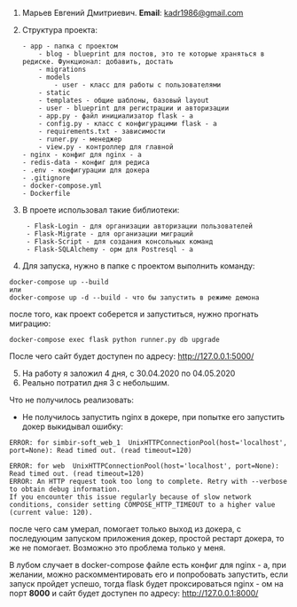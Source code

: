 1. Марьев Евгений Дмитриевич. **Email**: kadr1986@gmail.com
2.  Структура проекта:
        
        - app - папка с проектом
            - blog - blueprint для постов, это те которые храняться в редиске. Функционал: добавить, достать
            - migrations
            - models
                - user - класс для работы с пользователями
            - static
            - templates - общие шаблоны, базовый layout
            - user - blueprint для регистрации и авторизации
            - app.py - файл инициализатор flask - а
            - config.py - класс с конфигурацими flask - а
            - requirements.txt - зависимости
            - runer.py - менеджер
            - view.py - контроллер для главной  
        - nginx - конфиг для nginx - а
        - redis-data - конфиг для редиса
        - .env - конфигурации для докера
        - .gitignore
        - docker-compose.yml
        - Dockerfile
3. В проете использовал такие библиотеки:
        
        - Flask-Login - для организации авторизации пользователей
        - Flask-Migrate - для организации миграций 
        - Flask-Script - для создания консольных команд
        - Flask-SQLAlchemy - орм для Postresql - а
4. Для запуска, нужно в папке с проектом выполнить команду:
```shell script
docker-compose up --build
или
docker-compose up -d --build - что бы запустить в режиме демона
```
после того, как проект соберется и запуститься, нужно прогнать миграцию:
```shell script
docker-compose exec flask python runner.py db upgrade
```
После чего сайт будет доступен по адресу: http://127.0.0.1:5000/ 

5. На работу я заложил 4 дня, с 30.04.2020 по 04.05.2020
6. Реально потратил дня 3 с небольшим.

Что не получилось реализовать:

- Не получилось запустить nginx в докере, при попытке его запустить докер выкидывал ошибку:
```shell script
ERROR: for simbir-soft_web_1  UnixHTTPConnectionPool(host='localhost', port=None): Read timed out. (read timeout=120)

ERROR: for web  UnixHTTPConnectionPool(host='localhost', port=None): Read timed out. (read timeout=120)
ERROR: An HTTP request took too long to complete. Retry with --verbose to obtain debug information.
If you encounter this issue regularly because of slow network conditions, consider setting COMPOSE_HTTP_TIMEOUT to a higher value (current value: 120).

```
после чего сам умерал, помогает только выход из докера, с последуюцим запуском приложения докер, простой рестарт докера, то же не помогает. Возможно это проблема только у меня.

В лубом случает в docker-compose файле есть конфиг для nginx - а, при желании, можно раскомментировать его и попробовать запустить, если запуск пройдет успешо, тогда flask будет проксироваться nginx - ом на порт **8000**  и сайт будет доступен по адресу: http://127.0.0.1:8000/
